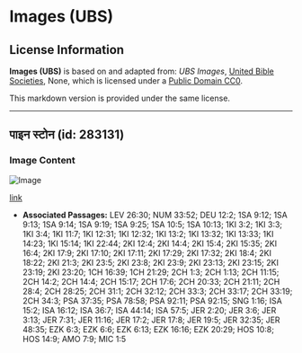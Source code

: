 # Images (UBS)

## License Information

**Images (UBS)** is based on and adapted from: _UBS Images_, [United Bible Societies](https://unitedbiblesocieties.org/), None, which is licensed under a [Public Domain CC0](https://creativecommons.org/public-domain/cc0/).

This markdown version is provided under the same license.



--------------------------------

## पाइन स्टोन (id: 283131)

### Image Content

![Image](https://cdn.aquifer.bible/aquifer-content/resources/Media/WEB-0719_pine_stone.jpg)

[link](https://cdn.aquifer.bible/aquifer-content/resources/Media/WEB-0719_pine_stone.jpg)

* **Associated Passages:** LEV 26:30; NUM 33:52; DEU 12:2; 1SA 9:12; 1SA 9:13; 1SA 9:14; 1SA 9:19; 1SA 9:25; 1SA 10:5; 1SA 10:13; 1KI 3:2; 1KI 3:3; 1KI 3:4; 1KI 11:7; 1KI 12:31; 1KI 12:32; 1KI 13:2; 1KI 13:32; 1KI 13:33; 1KI 14:23; 1KI 15:14; 1KI 22:44; 2KI 12:4; 2KI 14:4; 2KI 15:4; 2KI 15:35; 2KI 16:4; 2KI 17:9; 2KI 17:10; 2KI 17:11; 2KI 17:29; 2KI 17:32; 2KI 18:4; 2KI 18:22; 2KI 21:3; 2KI 23:5; 2KI 23:8; 2KI 23:9; 2KI 23:13; 2KI 23:15; 2KI 23:19; 2KI 23:20; 1CH 16:39; 1CH 21:29; 2CH 1:3; 2CH 1:13; 2CH 11:15; 2CH 14:2; 2CH 14:4; 2CH 15:17; 2CH 17:6; 2CH 20:33; 2CH 21:11; 2CH 28:4; 2CH 28:25; 2CH 31:1; 2CH 32:12; 2CH 33:3; 2CH 33:17; 2CH 33:19; 2CH 34:3; PSA 37:35; PSA 78:58; PSA 92:11; PSA 92:15; SNG 1:16; ISA 15:2; ISA 16:12; ISA 36:7; ISA 44:14; ISA 57:5; JER 2:20; JER 3:6; JER 3:13; JER 7:31; JER 11:16; JER 17:2; JER 17:8; JER 19:5; JER 32:35; JER 48:35; EZK 6:3; EZK 6:6; EZK 6:13; EZK 16:16; EZK 20:29; HOS 10:8; HOS 14:9; AMO 7:9; MIC 1:5

